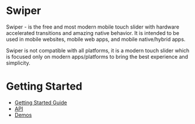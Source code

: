 Swiper
==========

Swiper - is the free and most modern mobile touch slider with hardware accelerated transitions and amazing native
behavior. It is intended to be used in mobile websites, mobile web apps, and mobile native/hybrid apps.

Swiper is not compatible with all platforms, it is a modern touch slider which is focused only on modern apps/platforms
to bring the best experience and simplicity.

# Getting Started

* [Getting Started Guide](https://swiperjs.com/get-started/)
* [API](https://swiperjs.com/swiper-api/)
* [Demos](https://swiperjs.com/demos/)
